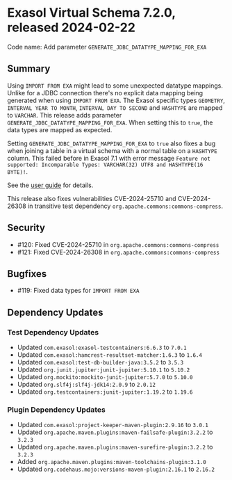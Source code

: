 # Exasol Virtual Schema 7.2.0, released 2024-02-22

Code name: Add parameter `GENERATE_JDBC_DATATYPE_MAPPING_FOR_EXA`

## Summary

Using `IMPORT FROM EXA` might lead to some unexpected datatype mappings. Unlike for a JDBC connection there's no explicit data mapping being generated when using `IMPORT FROM EXA`. The Exasol specific types `GEOMETRY`, `INTERVAL YEAR TO MONTH`, `INTERVAL DAY TO SECOND` and `HASHTYPE` are mapped to `VARCHAR`. This release adds parameter `GENERATE_JDBC_DATATYPE_MAPPING_FOR_EXA`. When setting this to `true`, the data types are mapped as expected.

Setting `GENERATE_JDBC_DATATYPE_MAPPING_FOR_EXA` to `true` also fixes a bug when joining a table in a virtual schema with a normal table on a `HASHTYPE` column. This failed before in Exasol 7.1 with error message `Feature not supported: Incomparable Types: VARCHAR(32) UTF8 and HASHTYPE(16 BYTE)!`.

See the [user guide](../dialects/exasol.md#map-data-types-with-exa-import) for details.

This release also fixes vulnerabilities CVE-2024-25710 and CVE-2024-26308 in transitive test dependency `org.apache.commons:commons-compress`.

## Security

* #120: Fixed CVE-2024-25710 in `org.apache.commons:commons-compress`
* #121: Fixed CVE-2024-26308 in `org.apache.commons:commons-compress`

## Bugfixes

* #119: Fixed data types for `IMPORT FROM EXA`

## Dependency Updates

### Test Dependency Updates

* Updated `com.exasol:exasol-testcontainers:6.6.3` to `7.0.1`
* Updated `com.exasol:hamcrest-resultset-matcher:1.6.3` to `1.6.4`
* Updated `com.exasol:test-db-builder-java:3.5.2` to `3.5.3`
* Updated `org.junit.jupiter:junit-jupiter:5.10.1` to `5.10.2`
* Updated `org.mockito:mockito-junit-jupiter:5.7.0` to `5.10.0`
* Updated `org.slf4j:slf4j-jdk14:2.0.9` to `2.0.12`
* Updated `org.testcontainers:junit-jupiter:1.19.2` to `1.19.6`

### Plugin Dependency Updates

* Updated `com.exasol:project-keeper-maven-plugin:2.9.16` to `3.0.1`
* Updated `org.apache.maven.plugins:maven-failsafe-plugin:3.2.2` to `3.2.3`
* Updated `org.apache.maven.plugins:maven-surefire-plugin:3.2.2` to `3.2.3`
* Added `org.apache.maven.plugins:maven-toolchains-plugin:3.1.0`
* Updated `org.codehaus.mojo:versions-maven-plugin:2.16.1` to `2.16.2`
